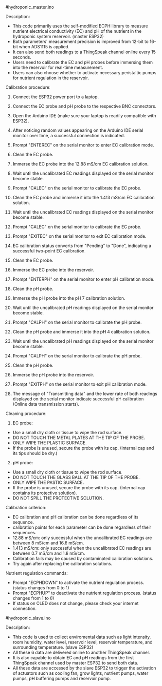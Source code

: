 
#hydroponic_master.ino

Description:
- This code primarily uses the self-modified ECPH library to measure nutrient electrical conductivity (EC) and pH of the nutrient in the hydroponic system reservoir. (master ESP32)
- Both parameters' measurement precision is improved from 12-bit to 16-bit when ADS1115 is applied. 
- It can also send both readings to a ThingSpeak channel online every 15 seconds. 
- Users need to calibrate the EC and pH probes before immersing them into the reservoir for real-time measurement.
- Users can also choose whether to activate necessary peristaltic pumps for nutrient regulation in the reservoir.

Calibration procedure:
1. Connect the ESP32 power port to a laptop.
2. Connect the EC probe and pH probe to the respective BNC connectors.
3. Open the Arduino IDE (make sure your laptop is readily compatible with ESP32).
4. After noticing random values appearing on the Arduino IDE serial monitor over time, a successful connection is indicated.
5. Prompt "ENTEREC" on the serial monitor to enter EC calibration mode.
6. Clean the EC probe.
7. Immerse the EC probe into the 12.88 mS/cm EC calibration solution.
8. Wait until the uncalibrated EC readings displayed on the serial monitor become stable.
9. Prompt "CALEC" on the serial monitor to calibrate the EC probe.
10. Clean the EC probe and immerse it into the 1.413 mS/cm EC calibration solution.
11. Wait until the uncalibrated EC readings displayed on the serial monitor become stable.
12. Prompt "CALEC" on the serial monitor to calibrate the EC probe.
13. Prompt "EXITEC" on the serial monitor to exit EC calibration mode.
14. EC calibration status converts from "Pending" to "Done", indicating a successful two-point EC calibration.
15. Clean the EC probe.
16. Immerse the EC probe into the reservoir.

17. Prompt "ENTERPH" on the serial monitor to enter pH calibration mode.
18. Clean the pH probe.
19. Immerse the pH probe into the pH 7 calibration solution.
20. Wait until the uncalibrated pH readings displayed on the serial monitor become stable.
21. Prompt "CALPH" on the serial monitor to calibrate the pH probe.
22. Clean the pH probe and immerse it into the pH 4 calibration solution.
23. Wait until the uncalibrated pH readings displayed on the serial monitor become stable.
24. Prompt "CALPH" on the serial monitor to calibrate the pH probe.
25. Clean the pH probe.
26. Immerse the pH probe into the reservoir.
27. Prompt "EXITPH" on the serial monitor to exit pH calibration mode.
28. The message of "Transmitting data" and the lower rate of both readings displayed on the serial monitor indicate successful pH calibration (Online data transmission starts).

Cleaning procedure:
1. EC probe:
- Use a small dry cloth or tissue to wipe the rod surface.
- DO NOT TOUCH THE METAL PLATES AT THE TIP OF THE PROBE.
- ONLY WIPE THE PLASTIC SURFACE.
- If the probe is unused, secure the probe with its cap. (Internal cap and its tips should be dry.)
2. pH probe:
- Use a small dry cloth or tissue to wipe the rod surface.
- DO NOT TOUCH THE GLASS BALL AT THE TIP OF THE PROBE.
- ONLY WIPE THE PASTIC SURFACE.
- If the probe is unused, secure the probe with its cap. (Internal cap contains its protective solution).
- DO NOT SPILL THE PROTECTIVE SOLUTION.

Calibration criterion:
- EC calibration and pH calibration can be done regardless of its sequence.
- calibration points for each parameter can be done regardless of their sequences.
- 12.88 mS/cm: only successful when the uncalibrated EC readings are between 8 mS/cm and 16.8 mS/cm.
- 1.413 mS/cm: only successful when the uncalibrated EC readings are between 0.7 mS/cm and 1.8 mS/cm.
- Calibration fails may be caused by contaminated calibration solutions.
- Try again after replacing the calibration solutions.

Nutrient regulation commands:
- Prompt "ECPHDOWN" to activate the nutrient regulation process. (status changes from 0 to 1)
- Prompt "ECPHUP" to deactivate the nutrient regulation process. (status changes from 1 to 0)
- If status on OLED does not change, please check your internet connection.

#hydroponic_slave.ino

Description: 
- This code is used to collect enviromental data such as light intensity, room humidity, water level, reservoir level, reservoir temperature, and surrounding temperature. (slave ESP32)
- All these 6 data are delivered online to another ThingSpeak channel.
- It is also capable to obtain EC and pH readings from the first ThingSpeak channel used by master ESP32 to send both data.
- All these data are accessed by the slave ESP32 to trigger the activation of actuators such as cooling fan, grow lights, nutrient pumps, water pumps, pH buffering pumps and reservoir pump.
